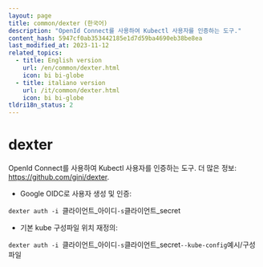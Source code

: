 ```yaml
---
layout: page
title: common/dexter (한국어)
description: "OpenId Connect를 사용하여 Kubectl 사용자를 인증하는 도구."
content_hash: 5947cf0ab353442185e1d7d59ba4690eb38be8ea
last_modified_at: 2023-11-12
related_topics:
  - title: English version
    url: /en/common/dexter.html
    icon: bi bi-globe
  - title: italiano version
    url: /it/common/dexter.html
    icon: bi bi-globe
tldri18n_status: 2
---
```

# dexter

OpenId Connect를 사용하여 Kubectl 사용자를 인증하는 도구.
더 많은 정보: <https://github.com/gini/dexter>.

- Google OIDC로 사용자 생성 및 인증:

`dexter auth -i `<span class="tldr-var badge badge-pill bg-dark-lm bg-white-dm text-white-lm text-dark-dm font-weight-bold">클라이언트_아이디</span>` -s `<span class="tldr-var badge badge-pill bg-dark-lm bg-white-dm text-white-lm text-dark-dm font-weight-bold">클라이언트_secret</span>

- 기본 kube 구성파일 위치 재정의:

`dexter auth -i `<span class="tldr-var badge badge-pill bg-dark-lm bg-white-dm text-white-lm text-dark-dm font-weight-bold">클라이언트_아이디</span>` -s `<span class="tldr-var badge badge-pill bg-dark-lm bg-white-dm text-white-lm text-dark-dm font-weight-bold">클라이언트_secret</span>` --kube-config `<span class="tldr-var badge badge-pill bg-dark-lm bg-white-dm text-white-lm text-dark-dm font-weight-bold">예시/구성파일</span>
